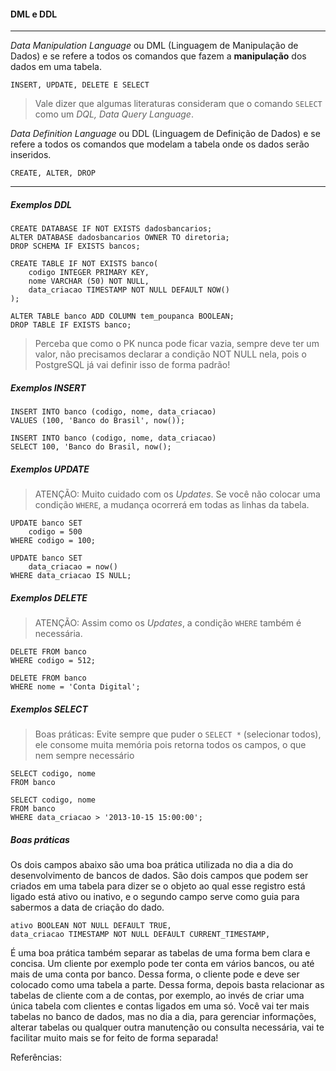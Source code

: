#### DML e DDL

------

*Data Manipulation Language* ou DML (Linguagem de Manipulação de Dados) e se refere a todos os comandos que fazem a **manipulação** dos  dados em uma tabela. 

`INSERT, UPDATE, DELETE E SELECT`

> Vale dizer que algumas literaturas consideram que o comando `SELECT` como um *DQL, Data Query Language*.

*Data Definition Language* ou DDL (Linguagem de Definição de  Dados) e se refere a todos os comandos que modelam a tabela onde os  dados serão inseridos.

`CREATE, ALTER, DROP`

------

##### Exemplos DDL

```
CREATE DATABASE IF NOT EXISTS dadosbancarios;
ALTER DATABASE dadosbancarios OWNER TO diretoria;
DROP SCHEMA IF EXISTS bancos;

CREATE TABLE IF NOT EXISTS banco(
    codigo INTEGER PRIMARY KEY,
    nome VARCHAR (50) NOT NULL,
    data_criacao TIMESTAMP NOT NULL DEFAULT NOW()
);

ALTER TABLE banco ADD COLUMN tem_poupanca BOOLEAN;
DROP TABLE IF EXISTS banco;
```

> Perceba que como o PK nunca pode ficar vazia, sempre deve ter um  valor, não precisamos declarar a condição NOT NULL nela, pois o PostgreSQL  já vai definir isso de forma padrão!      

##### Exemplos INSERT

```
INSERT INTO banco (codigo, nome, data_criacao)
VALUES (100, 'Banco do Brasil', now());

INSERT INTO banco (codigo, nome, data_criacao)
SELECT 100, 'Banco do Brasil, now();
```

##### Exemplos UPDATE

> ATENÇÃO: Muito cuidado com os *Updates*. Se você não colocar uma condição `WHERE`, a mudança ocorrerá em todas as linhas da tabela.

```
UPDATE banco SET
	codigo = 500
WHERE codigo = 100;

UPDATE banco SET
	data_criacao = now()
WHERE data_criacao IS NULL;
```

##### Exemplos DELETE

> ATENÇÃO: Assim como os *Updates*, a condição `WHERE` também é necessária.

```
DELETE FROM banco
WHERE codigo = 512;

DELETE FROM banco
WHERE nome = 'Conta Digital';
```

##### Exemplos SELECT

> Boas práticas: Evite sempre que puder o `SELECT *` (selecionar todos),  ele consome muita memória pois retorna todos os campos, o que nem sempre necessário

```
SELECT codigo, nome
FROM banco

SELECT codigo, nome
FROM banco
WHERE data_criacao > '2013-10-15 15:00:00';
```

##### Boas práticas

Os dois campos abaixo são uma boa prática utilizada no dia a dia do  desenvolvimento de bancos de dados. São dois campos que podem ser  criados em uma tabela para dizer se o objeto ao qual esse registro está  ligado está ativo ou inativo, e o segundo campo serve como guia para  sabermos a data de criação do dado.

```
ativo BOOLEAN NOT NULL DEFAULT TRUE,
data_criacao TIMESTAMP NOT NULL DEFAULT CURRENT_TIMESTAMP,
```

É uma boa prática também separar as tabelas de uma forma bem clara e  concisa. Um cliente por exemplo pode ter conta em vários bancos, ou até  mais de uma conta por banco. Dessa forma, o cliente pode e deve ser  colocado como uma tabela a parte. Dessa forma, depois basta relacionar  as tabelas de cliente com a de contas, por exemplo, ao invés de criar  uma única tabela com clientes e contas ligados em uma só. Você vai ter  mais tabelas no banco de dados, mas no dia a dia, para gerenciar  informações, alterar tabelas ou qualquer outra manutenção ou consulta  necessária, vai te facilitar muito mais se for feito de forma separada!

Referências:

[Daniel Costa]: https://web.digitalinnovation.one/track/santander-fullstack-developer	"Santander Bootcamp | Full Stack Developer"

